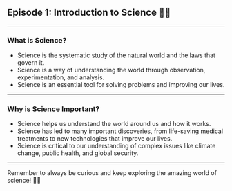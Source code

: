 ## Episode 1: Introduction to Science 🔬🌟
---

### What is Science?

- Science is the systematic study of the natural world and the laws that govern it.
- Science is a way of understanding the world through observation, experimentation, and analysis.
- Science is an essential tool for solving problems and improving our lives.

---

### Why is Science Important?

- Science helps us understand the world around us and how it works.
- Science has led to many important discoveries, from life-saving medical treatments to new technologies that improve our lives.
- Science is critical to our understanding of complex issues like climate change, public health, and global security.

---

Remember to always be curious and keep exploring the amazing world of science! 🔬🌟
